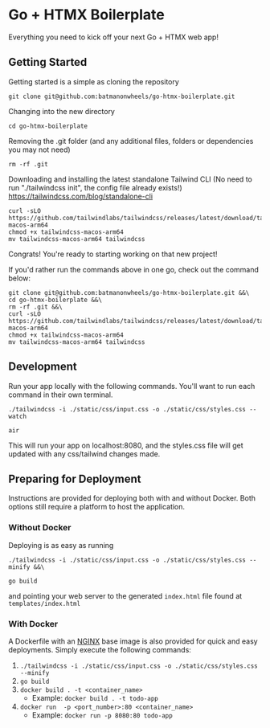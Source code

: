 # Go + HTMX Boilerplate

Everything you need to kick off your next Go + HTMX web app!

## Getting Started

Getting started is a simple as cloning the repository

```
git clone git@github.com:batmanonwheels/go-htmx-boilerplate.git
```

Changing into the new directory

```
cd go-htmx-boilerplate
```

Removing the .git folder (and any additional files, folders or dependencies you may not need)

```
rm -rf .git
```

Downloading and installing the latest standalone Tailwind CLI (No need to run "./tailwindcss init", the config file already exists!) https://tailwindcss.com/blog/standalone-cli

```
curl -sLO https://github.com/tailwindlabs/tailwindcss/releases/latest/download/tailwindcss-macos-arm64
chmod +x tailwindcss-macos-arm64
mv tailwindcss-macos-arm64 tailwindcss
```

Congrats! You're ready to starting working on that new project!

If you'd rather run the commands above in one go, check out the command below:

```
git clone git@github.com:batmanonwheels/go-htmx-boilerplate.git &&\
cd go-htmx-boilerplate &&\
rm -rf .git &&\
curl -sLO https://github.com/tailwindlabs/tailwindcss/releases/latest/download/tailwindcss-macos-arm64
chmod +x tailwindcss-macos-arm64
mv tailwindcss-macos-arm64 tailwindcss

```

## Development

Run your app locally with the following commands. You'll want to run each command in their own terminal.

```
./tailwindcss -i ./static/css/input.css -o ./static/css/styles.css --watch

air
```

This will run your app on localhost:8080, and the styles.css file will get updated with any css/tailwind changes made.

## Preparing for Deployment

Instructions are provided for deploying both with and without Docker. Both options still require a platform to host the application.

### Without Docker

Deploying is as easy as running

```
./tailwindcss -i ./static/css/input.css -o ./static/css/styles.css --minify &&\

go build
```

and pointing your web server to the generated `index.html` file found at `templates/index.html`

### With Docker

A Dockerfile with an [NGINX](https://www.nginx.com) base image is also provided for quick and easy deployments. Simply execute the following commands:

1. `./tailwindcss -i ./static/css/input.css -o ./static/css/styles.css --minify`
2. `go build`
3. `docker build . -t <container_name>`
   - Example: `docker build . -t todo-app`
4. `docker run  -p <port_number>:80 <container_name>`
   - Example: `docker run -p 8080:80 todo-app`
